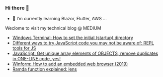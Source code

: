 ### Hi there 👋

- 🌱 I’m currently learning Blazor, Flutter, AWS ...

<!--
**hkusoft/hkusoft** is a ✨ _special_ ✨ repository because its `README.md` (this file) appears on your GitHub profile.

Here are some ideas to get you started:

- 🔭 I’m currently working on ...

- 👯 I’m looking to collaborate on ...
- 🤔 I’m looking for help with ...
- 💬 Ask me about ...
- 📫 How to reach me: ...
- 😄 Pronouns: ...
- ⚡ Fun fact: ...
-->

Weclome to visit my technical blog @ MEDIUM
- [Windows Terminal: How to set the initial (startup) directory](https://medium.com/@xinyustudio/windows-terminal-how-to-set-the-initial-startup-directory-4ce5a86f5bef)
- [Different ways to try JavaScript code you may not be aware of: REPL tools for JS](https://medium.com/@xinyustudio/different-ways-to-try-javascript-code-you-may-not-be-aware-of-repl-tools-for-js-f7eb4ac64997)
- [JavaScript: Get unique array elements of OBJECTS, remove duplicates in ONE-LINE code, yes!](https://medium.com/@xinyustudio/javascript-get-unique-array-elements-of-objects-remove-duplicates-in-one-line-code-yes-f54867ae2dd2)
- [Winform: How to add an embedded web browser (2019)](https://medium.com/@xinyustudio/winform-how-to-add-an-embedded-web-browser-2019-7a5da106253d)
- [Ramda function explained: lens](https://medium.com/@xinyustudio/ramda-function-explained-lens-b9c63a2a044a)



